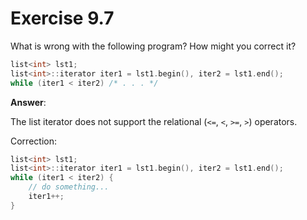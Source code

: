 # Exercise 9.7

What is wrong with the following program? How might you correct it?

```cpp
list<int> lst1;
list<int>::iterator iter1 = lst1.begin(), iter2 = lst1.end();
while (iter1 < iter2) /* . . . */
```

**Answer**:

The list iterator does not support the relational (`<=`, `<`, `>=`, `>`) operators.

Correction:

```cpp
list<int> lst1;
list<int>::iterator iter1 = lst1.begin(), iter2 = lst1.end();
while (iter1 < iter2) {
    // do something...
    iter1++;
}
```